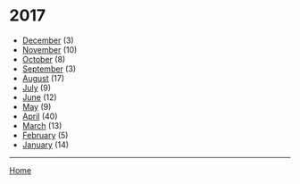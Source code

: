 # 2017

  * [December](./2017-12.md) (3)
  * [November](./2017-11.md) (10)
  * [October](./2017-10.md) (8)
  * [September](./2017-09.md) (3)
  * [August](./2017-08.md) (17)
  * [July](./2017-07.md) (9)
  * [June](./2017-06.md) (12)
  * [May](./2017-05.md) (9)
  * [April](./2017-04.md) (40)
  * [March](./2017-03.md) (13)
  * [February](./2017-02.md) (5)
  * [January](./2017-01.md) (14)

----

[Home](../)
